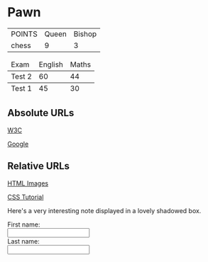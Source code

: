 # Pawn

<table>
    <colgroup>
        <col>
        <col class="alternative">
        <col>
    </colgroup>
    <tr>
        <td>POINTS</td>
        <td>Queen</td>
        <td>Bishop</td>
    </tr>
    <tr>
        <td>chess</td>
        <td>9</td>
        <td>3</td>
    </tr>
</table>

<table>
    <thead>
        <tr>
            <td>Exam</td>
            <td>English</td>
            <td>Maths</td>
        </tr>
    </thead>
    <tfoot>
        <tr>
            <td>Test 1</td>
            <td>45</td>
            <td>30</td>
        </tr>
    </tfoot>
    <tbody>
        <tr>
            <td>Test 2</td>
            <td>60</td>
            <td>44</td>
        </tr>
        <!-- etc. -->
    </tbody>
</table>
<h2>Absolute URLs</h2>
<p><a href="https://www.w3.org/">W3C</a></p>
<p><a href="https://www.google.com/">Google</a></p>

<h2>Relative URLs</h2>
<p><a href="html_images.asp">HTML Images</a></p>
<p><a href="/css/default.asp">CSS Tutorial</a></p>
<div class="shadowbox">
  <p>Here's a very interesting note displayed in a
  lovely shadowed box.</p>
</div>
<form>
  <label for="fname">First name:</label><br>
  <input type="text" id="fname" name="fname"><br>
  <label for="lname">Last name:</label><br>
  <input type="text" id="lname" name="lname">
</form>

